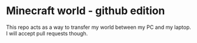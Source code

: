 # Minecraft world - github edition

This repo acts as a way to transfer my world between my PC and my laptop. I will accept pull requests though.
